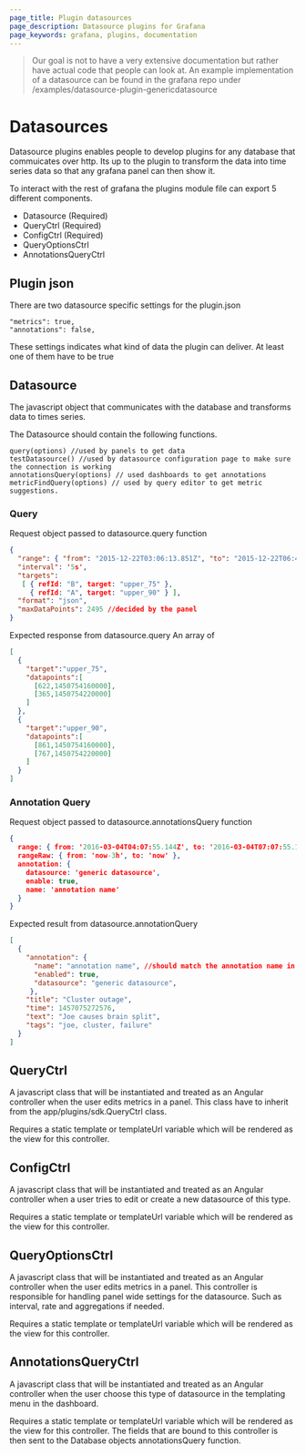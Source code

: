 ```yaml
---
page_title: Plugin datasources
page_description: Datasource plugins for Grafana
page_keywords: grafana, plugins, documentation
---
```


 > Our goal is not to have a very extensive documentation but rather have actual code that people can look at. An example implementation of a datasource can be found in the grafana repo under /examples/datasource-plugin-genericdatasource

# Datasources

Datasource plugins enables people to develop plugins for any database that commuicates over http. Its up to the plugin to transform the data into time series data so that any grafana panel can then show it.

To interact with the rest of grafana the plugins module file can export 5 different components.

- Datasource (Required)
- QueryCtrl (Required)
- ConfigCtrl (Required)
- QueryOptionsCtrl
- AnnotationsQueryCtrl

## Plugin json
There are two datasource specific settings for the plugin.json
```
"metrics": true,
"annotations": false,
```
These settings indicates what kind of data the plugin can deliver. At least one of them have to be true

## Datasource
The javascript object that communicates with the database and transforms data to times series.

The Datasource should contain the following functions.
```
query(options) //used by panels to get data
testDatasource() //used by datasource configuration page to make sure the connection is working
annotationsQuery(options) // used dashboards to get annotations
metricFindQuery(options) // used by query editor to get metric suggestions.
```

### Query

Request object passed to datasource.query function
```json
{
  "range": { "from": "2015-12-22T03:06:13.851Z", "to": "2015-12-22T06:48:24.137Z" },
  "interval": '5s',
  "targets":
   [ { refId: "B", target: "upper_75" },
     { refId: "A", target: "upper_90" } ],
  "format": "json",
  "maxDataPoints": 2495 //decided by the panel
}
```

Expected response from datasource.query
An array of
```json
[
  {
    "target":"upper_75",
    "datapoints":[
      [622,1450754160000],
      [365,1450754220000]
    ]
  },
  {
    "target":"upper_90",
    "datapoints":[
      [861,1450754160000],
      [767,1450754220000]
    ]
  }
]
```

### Annotation Query

Request object passed to datasource.annotationsQuery function
```json
{
  range: { from: '2016-03-04T04:07:55.144Z', to: '2016-03-04T07:07:55.144Z' },
  rangeRaw: { from: 'now-3h', to: 'now' },
  annotation: {
    datasource: 'generic datasource',
    enable: true,
    name: 'annotation name'
  }
}
```

Expected result from datasource.annotationQuery
```json
[
  {
    "annotation": {
      "name": "annotation name", //should match the annotation name in grafana
      "enabled": true,
      "datasource": "generic datasource",
     },
    "title": "Cluster outage",
    "time": 1457075272576,
    "text": "Joe causes brain split",
    "tags": "joe, cluster, failure"
  }
]
```


## QueryCtrl

A javascript class that will be instantiated and treated as an Angular controller when the user edits metrics in a panel. This class have to inherit from the app/plugins/sdk.QueryCtrl class.

Requires a static template or templateUrl variable which will be rendered as the view for this controller.

## ConfigCtrl

A javascript class that will be instantiated and treated as an Angular controller when a user tries to edit or create a new datasource of this type.

Requires a static template or templateUrl variable which will be rendered as the view for this controller.

## QueryOptionsCtrl

A javascript class that will be instantiated and treated as an Angular controller when the user edits metrics in a panel. This controller is responsible for handling panel wide settings for the datasource. Such as interval, rate and aggregations if needed.

Requires a static template or templateUrl variable which will be rendered as the view for this controller.

## AnnotationsQueryCtrl

A javascript class that will be instantiated and treated as an Angular controller when the user choose this type of datasource in the templating menu in the dashboard.

Requires a static template or templateUrl variable which will be rendered as the view for this controller. The fields that are bound to this controller is then sent to the Database objects annotationsQuery function.
